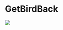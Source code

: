﻿# GetBirdBack
![](https://media3.giphy.com/media/v1.Y2lkPTc5MGI3NjExczlma3Q3MXV5bDltM3NjaDZ5bzdrc3J4aGlxbzRocGZ3c2owcTV2YyZlcD12MV9pbnRlcm5hbF9naWZfYnlfaWQmY3Q9Zw/xISnh6lDZD0YmKpZDw/giphy.gif)
